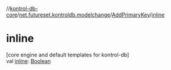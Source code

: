 //[kontrol-db-core](../../../index.md)/[net.futureset.kontroldb.modelchange](../index.md)/[AddPrimaryKey](index.md)/[inline](inline.md)

# inline

[core engine and default templates for kontrol-db]\
val [inline](inline.md): [Boolean](https://kotlinlang.org/api/latest/jvm/stdlib/kotlin/-boolean/index.html)
